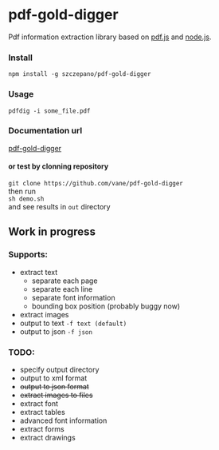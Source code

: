 pdf-gold-digger
====

Pdf information extraction library based on [pdf.js](https://mozilla.github.io/pdf.js/)
and [node.js](https://nodejs.org).

### Install
``npm install -g szczepano/pdf-gold-digger``  


### Usage
``pdfdig -i some_file.pdf``

### Documentation url
[pdf-gold-digger](https://vane.pl/pdf-gold-digger/)


#### or test by clonning repository
``git clone https://github.com/vane/pdf-gold-digger``  
then run   
``sh demo.sh``  
and see results in ``out`` directory 

## Work in progress

### Supports:
- extract text
  - separate each page
  - separate each line
  - separate font information
  - bounding box position (probably buggy now)
- extract images
- output to text ``-f text (default)``
- output to json ``-f json`` 

### TODO:
- specify output directory    
- output to xml format
- ~~output to json format~~
- ~~extract images to files~~
- extract font
- extract tables
- advanced font information
- extract forms
- extract drawings